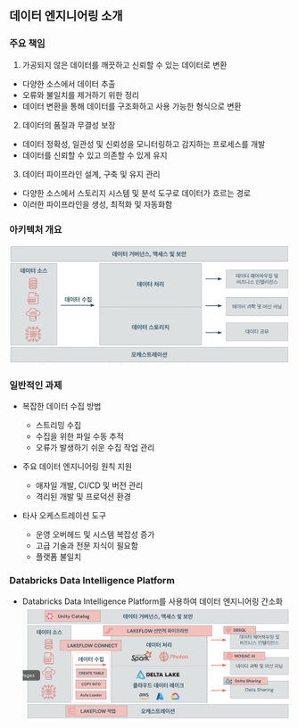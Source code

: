 ## 데이터 엔지니어링 소개

### 주요 책임
1. 가공되지 않은 데이터를 깨끗하고 신뢰할 수 있는 데이터로 변환
- 다양한 소스에서 데이터 추출
- 오류와 불일치를 제거하기 위한 정리
- 데이터 변환을 통해 데이터를 구조화하고 사용 가능한 형식으로 변환

2. 데이터의 품질과 무결성 보장
- 데이터 정확성, 일관성 및 신뢰성을 모니터링하고 감지하는 프로세스를 개발
- 데이터를 신뢰할 수 있고 의존할 수 있게 유지

3. 데이터 파이프라인 설계, 구축 및 유지 관리
- 다양한 소스에서 스토리지 시스템 및 분석 도구로 데이터가 흐르는 경로
- 이러한 파이프라인을 생성, 최적화 및 자동화함

### 아키텍처 개요
![alt text](image.png)

### 일반적인 과제
- 복잡한 데이터 수집 방법
  - 스트리밍 수집
  - 수집을 위한 파일 수동 추적
  - 오류가 발생하기 쉬운 수집 작업 관리

- 주요 데이터 엔지니어링 원칙 지원
  - 애자일 개발, CI/CD 및 버전 관리 
  - 격리된 개발 및 프로덕션 환경

- 타사 오케스트레이션 도구
  - 운영 오버헤드 및 시스템 복잡성 증가
  - 고급 기술과 전문 지식이 필요함
  - 플랫폼 불일치

### Databricks Data Intelligence Platform
- Databricks Data Intelligence Platform를 사용하여 데이터 엔지니어링 간소화
![alt text](image-1.png)
